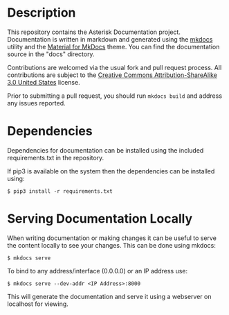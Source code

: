 # Description

This repository contains the Asterisk Documentation project. Documentation is written in markdown and generated
using the [mkdocs](https://www.mkdocs.org) utility and the [Material for MkDocs](https://squidfunk.github.io/mkdocs-material/) theme. You can find the documentation source in the "docs" directory.

Contributions are welcomed via the usual fork and pull request process.  All contributions are subject to the
[Creative Commons Attribution-ShareAlike 3.0 United States](LICENSE.md) license.

Prior to submitting a pull request, you should run `mkdocs build` and address any issues reported.

# Dependencies

Dependencies for documentation can be installed using the included requirements.txt in the repository.

If pip3 is available on the system then the dependencies can be installed using:

```
$ pip3 install -r requirements.txt
```

# Serving Documentation Locally

When writing documentation or making changes it can be useful to serve the content locally to see your changes.
This can be done using mkdocs:

```
$ mkdocs serve
```

To bind to any address/interface (0.0.0.0) or an IP address use:

```
$ mkdocs serve --dev-addr <IP Address>:8000
```

This will generate the documentation and serve it using a webserver on localhost for viewing.
